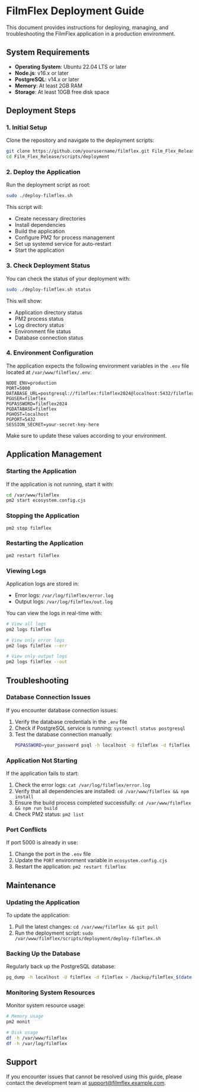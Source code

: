 # FilmFlex Deployment Guide

This document provides instructions for deploying, managing, and troubleshooting the FilmFlex application in a production environment.

## System Requirements

- **Operating System**: Ubuntu 22.04 LTS or later
- **Node.js**: v16.x or later
- **PostgreSQL**: v14.x or later
- **Memory**: At least 2GB RAM
- **Storage**: At least 10GB free disk space

## Deployment Steps

### 1. Initial Setup

Clone the repository and navigate to the deployment scripts:

```bash
git clone https://github.com/yourusername/filmflex.git Film_Flex_Release
cd Film_Flex_Release/scripts/deployment
```

### 2. Deploy the Application

Run the deployment script as root:

```bash
sudo ./deploy-filmflex.sh
```

This script will:
- Create necessary directories
- Install dependencies
- Build the application
- Configure PM2 for process management
- Set up systemd service for auto-restart
- Start the application

### 3. Check Deployment Status

You can check the status of your deployment with:

```bash
sudo ./deploy-filmflex.sh status
```

This will show:
- Application directory status
- PM2 process status
- Log directory status
- Environment file status
- Database connection status

### 4. Environment Configuration

The application expects the following environment variables in the `.env` file located at `/var/www/filmflex/.env`:

```
NODE_ENV=production
PORT=5000
DATABASE_URL=postgresql://filmflex:filmflex2024@localhost:5432/filmflex
PGUSER=filmflex
PGPASSWORD=filmflex2024
PGDATABASE=filmflex
PGHOST=localhost
PGPORT=5432
SESSION_SECRET=your-secret-key-here
```

Make sure to update these values according to your environment.

## Application Management

### Starting the Application

If the application is not running, start it with:

```bash
cd /var/www/filmflex
pm2 start ecosystem.config.cjs
```

### Stopping the Application

```bash
pm2 stop filmflex
```

### Restarting the Application

```bash
pm2 restart filmflex
```

### Viewing Logs

Application logs are stored in:
- Error logs: `/var/log/filmflex/error.log`
- Output logs: `/var/log/filmflex/out.log`

You can view the logs in real-time with:

```bash
# View all logs
pm2 logs filmflex

# View only error logs
pm2 logs filmflex --err

# View only output logs
pm2 logs filmflex --out
```

## Troubleshooting

### Database Connection Issues

If you encounter database connection issues:

1. Verify the database credentials in the `.env` file
2. Check if PostgreSQL service is running: `systemctl status postgresql`
3. Test the database connection manually:
   ```bash
   PGPASSWORD=your_password psql -h localhost -U filmflex -d filmflex -c '\conninfo'
   ```

### Application Not Starting

If the application fails to start:

1. Check the error logs: `cat /var/log/filmflex/error.log`
2. Verify that all dependencies are installed: `cd /var/www/filmflex && npm install`
3. Ensure the build process completed successfully: `cd /var/www/filmflex && npm run build`
4. Check PM2 status: `pm2 list`

### Port Conflicts

If port 5000 is already in use:

1. Change the port in the `.env` file
2. Update the `PORT` environment variable in `ecosystem.config.cjs`
3. Restart the application: `pm2 restart filmflex`

## Maintenance

### Updating the Application

To update the application:

1. Pull the latest changes: `cd /var/www/filmflex && git pull`
2. Run the deployment script: `sudo /var/www/filmflex/scripts/deployment/deploy-filmflex.sh`

### Backing Up the Database

Regularly back up the PostgreSQL database:

```bash
pg_dump -h localhost -U filmflex -d filmflex > /backup/filmflex_$(date +%Y%m%d).sql
```

### Monitoring System Resources

Monitor system resource usage:

```bash
# Memory usage
pm2 monit

# Disk usage
df -h /var/www/filmflex
df -h /var/log/filmflex
```

## Support

If you encounter issues that cannot be resolved using this guide, please contact the development team at support@filmflex.example.com.